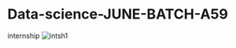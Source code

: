 # Data-science-JUNE-BATCH-A59
internship
![intsh1](https://github.com/Karanr312/Data-science-JUNE-BATCH-A59/assets/125201396/21576795-4388-414a-9c9f-9e7c9af51ce6)
